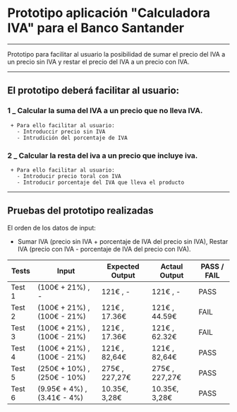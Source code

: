 # Prototipo aplicación "Calculadora IVA" para el Banco Santander
---
Prototipo para facilitar al usuario la posibilidad de sumar el precio del IVA a un precio sin IVA y restar el precio del IVA a un precio con IVA. 

---

## El prototipo deberá facilitar al usuario:
   ### 1 _ Calcular la suma del IVA a un precio que no lleva IVA.
     + Para ello facilitar al usuario: 
       - Introduccir precio sin IVA
       - Intrudición del porcentaje de IVA
   ### 2 _ Calcular la resta del iva a un precio que incluye iva.
     + Para ello facilitar al usuario: 
       - Introducir precio toral con IVA
       - Introducir porcentaje del IVA que lleva el producto
___

## Pruebas del prototipo realizadas
El orden de los datos de input: 
  + Sumar IVA (precio sin IVA + porcentaje de IVA del precio sin IVA), Restar IVA (precio con IVA - porcentaje de IVA del precio con IVA).


|  Tests   |  Input                          |  Expected Output   |  Actaul Output   |  PASS / FAIL |
|  ---     |  ---                            |  ---               |  ---             |  ---         |
|  Test 1  |  (100€  + 21%) , -              |  121€  , -         |  121€  , -       |  PASS        |
|  Test 2  |  (100€  + 21%) , (100€  - 21%)  |  121€  ,  17.36€   |  121€  ,  44.59€ |  FAIL        |
|  Test 3  |  (100€  + 21%) , (100€  - 21%)  |  121€  ,  17.36€   |  121€  ,  62.32€ |  FAIL        |
|  Test 4  |  (100€  + 21%) , (100€  - 21%)  |  121€  ,  82,64€   |  121€  ,  82,64€ |  PASS        |
|  Test 5  |  (250€  + 10%) , (250€  - 10%)  |  275€  , 227,27€   |  275€  , 227,27€ |  PASS        |
|  Test 6  |  (9.95€ +  4%) , (3.41€ -  4%)  |  10.35€,   3,28€   |  10.35€,   3,28€ |  PASS        |
